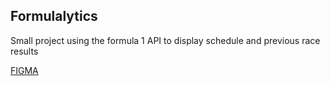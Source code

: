 ## Formulalytics
Small project using the formula 1 API to display schedule and previous race results

 <a href="https://www.figma.com/file/QL4VUhk6s7iwx6tGRhEX3y/Formulalytics?node-id=0%3A1">FIGMA</a> 

